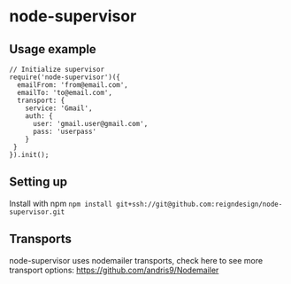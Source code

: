 # node-supervisor
## Usage example
```
// Initialize supervisor
require('node-supervisor')({
  emailFrom: 'from@email.com',
  emailTo: 'to@email.com',
  transport: {
    service: 'Gmail',
    auth: {
      user: 'gmail.user@gmail.com',
      pass: 'userpass'
    }
 }
}).init();
```
## Setting up
Install with npm
```npm install git+ssh://git@github.com:reigndesign/node-supervisor.git```
## Transports
node-supervisor uses nodemailer transports, check here to see more transport options: https://github.com/andris9/Nodemailer
